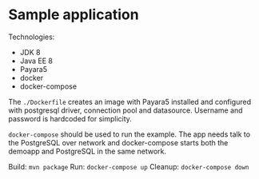 # Sample application

Technologies:
- JDK 8
- Java EE 8
- Payara5
- docker
- docker-compose

The `./Dockerfile` creates an image with Payara5 installed and configured with postgresql driver, connection pool and datasource.
Username and password is hardcoded for simplicity.

`docker-compose` should be used to run the example. The app needs talk to the PostgreSQL over network
and docker-compose starts both the demoapp and PostgreSQL in the same network. 
 
Build: `mvn package`
Run: `docker-compose up`
Cleanup: `docker-compose down`